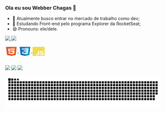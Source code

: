 ### Ola eu sou Webber Chagas 👋

- 🔭 Atualmente busco entrar no mercado de trabalho como dev;
- 🌱 Estudando Front-end pelo programa Explorer da RocketSeat;
- 😄 Pronouns: ele/dele.

<div>
  <a href="https://github.com/webberchagas">
  <img height="180em" src="https://github-readme-stats.vercel.app/api?username=webberchagas&show_icons=true&theme=dark&include_all_commits=true&count_private=true"/>
  <img height="180em" src="https://github-readme-stats.vercel.app/api/top-langs/?username=webberchagas&layout=compact&langs_count=7&theme=dark"/>
</div>
<div style="display: inline_block"><br>
  <img align="center" alt="Webber-HTML" height="30" width="40" src="https://raw.githubusercontent.com/devicons/devicon/master/icons/html5/html5-original.svg">
  <img align="center" alt="Webber-CSS" height="30" width="40" src="https://raw.githubusercontent.com/devicons/devicon/master/icons/css3/css3-original.svg">
  <img align="center" alt="Webber-Js" height="30" width="40" src="https://raw.githubusercontent.com/devicons/devicon/master/icons/javascript/javascript-plain.svg">
</div>
  
  ##
  
<div> 
  <a href="https://www.linkedin.com/in/webber-da-silva-chagas-455bb1199/" target="_blank"><img src="https://img.shields.io/badge/-LinkedIn-%230077B5?style=for-the-badge&logo=linkedin&logoColor=white" target="_blank"></a> 
  <a href = "mailto:webberchagas@gmail.com"><img src="https://img.shields.io/badge/-Gmail-%23333?style=for-the-badge&logo=gmail&logoColor=white" target="_blank"></a>  
  <a href="https://instagram.com/webberchagas" target="_blank"><img src="https://img.shields.io/badge/-Instagram-%23E4405F?style=for-the-badge&logo=instagram&logoColor=white" target="_blank"></a>
 
  ![Snake animation](https://github.com/webberchagas/webberchagas/blob/output/github-contribution-grid-snake.svg)
 
</div>
